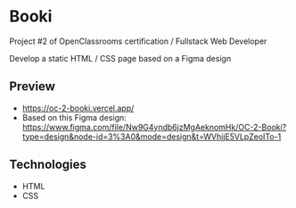 # Booki

Project #2 of OpenClassrooms certification / Fullstack Web Developer

Develop a static HTML / CSS page based on a Figma design

## Preview

-   https://oc-2-booki.vercel.app/
-   Based on this Figma design: https://www.figma.com/file/Nw9G4yndb6jzMgAeknomHk/OC-2-Booki?type=design&node-id=3%3A0&mode=design&t=WVhjjE5VLpZeoITo-1

## Technologies

-   HTML
-   CSS
